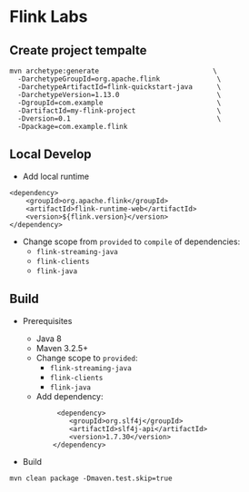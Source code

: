 # Flink Labs


## Create project tempalte

```
mvn archetype:generate                            \
  -DarchetypeGroupId=org.apache.flink              \
  -DarchetypeArtifactId=flink-quickstart-java      \
  -DarchetypeVersion=1.13.0                        \
  -DgroupId=com.example                            \
  -DartifactId=my-flink-project                    \
  -Dversion=0.1                                    \
  -Dpackage=com.example.flink
```


## Local Develop

- Add local runtime

```
<dependency>
    <groupId>org.apache.flink</groupId>
    <artifactId>flink-runtime-web</artifactId>
    <version>${flink.version}</version>
</dependency>
```

- Change scope from `provided` to `compile` of dependencies:
  - `flink-streaming-java`
  - `flink-clients`
  - `flink-java`


## Build

- Prerequisites
  - Java 8
  - Maven 3.2.5+
  - Change scope to `provided`:
    - `flink-streaming-java`
    - `flink-clients`
    - `flink-java`
  - Add dependency:
    ```
         <dependency>
            <groupId>org.slf4j</groupId>
            <artifactId>slf4j-api</artifactId>
            <version>1.7.30</version>
        </dependency>
    ```

- Build
```
mvn clean package -Dmaven.test.skip=true
```

